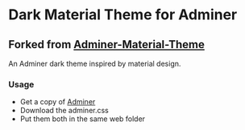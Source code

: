 # Dark Material Theme for Adminer

## Forked from [Adminer-Material-Theme](https://github.com/arcs-/Adminer-Material-Theme)

An Adminer dark theme inspired by material design.

### Usage
* Get a copy of [Adminer](https://www.adminer.org/)
* Download the adminer.css
* Put them both in the same web folder
